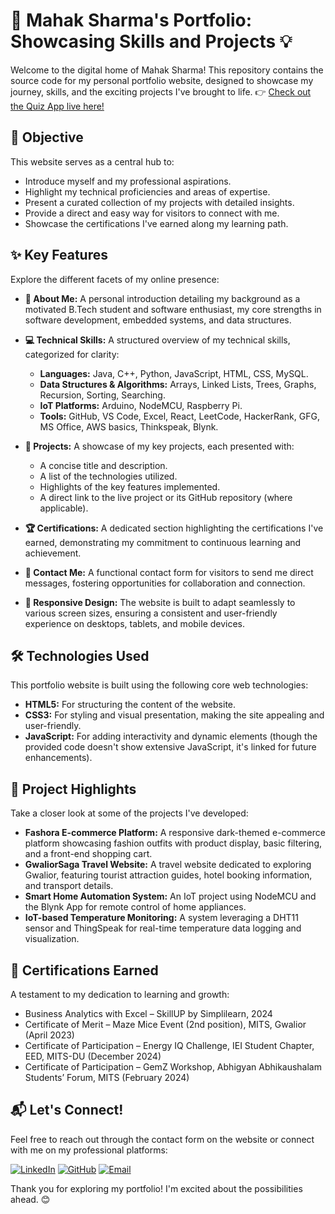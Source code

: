 # 🚀 Mahak Sharma's Portfolio: Showcasing Skills and Projects 💡
 Welcome to the digital home of Mahak Sharma! This repository contains the source code for my personal portfolio website, designed to showcase my journey, skills, and the exciting projects I've brought to life. 👉 [Check out the Quiz App live here!](https://mahak0204-svg.github.io/Portfolio-website/)


## 🎯 Objective

This website serves as a central hub to:

* Introduce myself and my professional aspirations.
* Highlight my technical proficiencies and areas of expertise.
* Present a curated collection of my projects with detailed insights.
* Provide a direct and easy way for visitors to connect with me.
* Showcase the certifications I've earned along my learning path.

## ✨ Key Features

Explore the different facets of my online presence:

* **👤 About Me:** A personal introduction detailing my background as a motivated B.Tech student and software enthusiast, my core strengths in software development, embedded systems, and data structures.
* **💻 Technical Skills:** A structured overview of my technical skills, categorized for clarity:
    * **Languages:** Java, C++, Python, JavaScript, HTML, CSS, MySQL.
    * **Data Structures & Algorithms:** Arrays, Linked Lists, Trees, Graphs, Recursion, Sorting, Searching.
    * **IoT Platforms:** Arduino, NodeMCU, Raspberry Pi.
    * **Tools:** GitHub, VS Code, Excel, React, LeetCode, HackerRank, GFG, MS Office, AWS basics, Thinkspeak, Blynk.
      
* **📂 Projects:** A showcase of my key projects, each presented with:
    * A concise title and description.
    * A list of the technologies utilized.
    * Highlights of the key features implemented.
    * A direct link to the live project or its GitHub repository (where applicable).
      
* **🏆 Certifications:** A dedicated section highlighting the certifications I've earned, demonstrating my commitment to continuous learning and achievement.
* **📧 Contact Me:** A functional contact form for visitors to send me direct messages, fostering opportunities for collaboration and connection.
* **📱 Responsive Design:** The website is built to adapt seamlessly to various screen sizes, ensuring a consistent and user-friendly experience on desktops, tablets, and mobile devices.

## 🛠️ Technologies Used

This portfolio website is built using the following core web technologies:

* **HTML5:** For structuring the content of the website.
* **CSS3:** For styling and visual presentation, making the site appealing and user-friendly.
* **JavaScript:** For adding interactivity and dynamic elements (though the provided code doesn't show extensive JavaScript, it's linked for future enhancements).

## 🚀 Project Highlights

Take a closer look at some of the projects I've developed:

* **Fashora E-commerce Platform:** A responsive dark-themed e-commerce platform showcasing fashion outfits with product display, basic filtering, and a front-end shopping cart.
* **GwaliorSaga Travel Website:** A travel website dedicated to exploring Gwalior, featuring tourist attraction guides, hotel booking information, and transport details.
* **Smart Home Automation System:** An IoT project using NodeMCU and the Blynk App for remote control of home appliances.
* **IoT-based Temperature Monitoring:** A system leveraging a DHT11 sensor and ThingSpeak for real-time temperature data logging and visualization.

## 🏅 Certifications Earned

A testament to my dedication to learning and growth:

* Business Analytics with Excel – SkillUP by Simplilearn, 2024
* Certificate of Merit – Maze Mice Event (2nd position), MITS, Gwalior (April 2023)
* Certificate of Participation – Energy IQ Challenge, IEI Student Chapter, EED, MITS-DU (December 2024)
* Certificate of Participation – GemZ Workshop, Abhigyan Abhikaushalam Students’ Forum, MITS (February 2024)

## 📬 Let's Connect!

Feel free to reach out through the contact form on the website or connect with me on my professional platforms:

[![LinkedIn](https://img.shields.io/badge/-LinkedIn-%230077B5?style=for-the-badge&logo=linkedin)](https://linkedin.com/in/mahak-sharma-7280b025a)
[![GitHub](https://img.shields.io/badge/-GitHub-%23242929?style=for-the-badge&logo=github)](https://github.com/Mahak0204-svg) [![Email](https://img.shields.io/badge/-Email-%23EA4335?style=for-the-badge&logo=gmail&logoColor=white)](mailto:mahaksharmaofficial4@gmail.com)

Thank you for exploring my portfolio! I'm excited about the possibilities ahead. 😊
